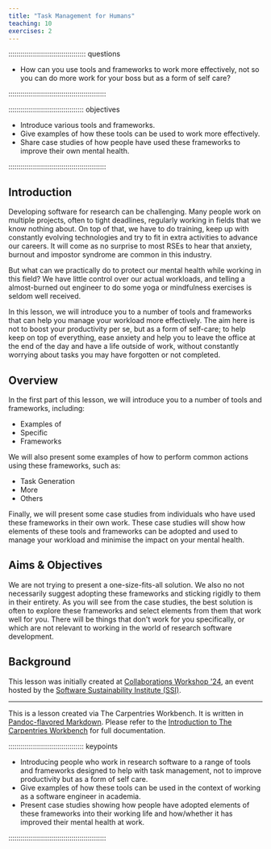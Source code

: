 ```yaml
---
title: "Task Management for Humans"
teaching: 10
exercises: 2
---
```


:::::::::::::::::::::::::::::::::::::: questions 

- How can you use tools and frameworks to work more effectively, not so you can do more work for your boss but as a form of self care?

::::::::::::::::::::::::::::::::::::::::::::::::

::::::::::::::::::::::::::::::::::::: objectives

- Introduce various tools and frameworks.
- Give examples of how these tools can be used to work more effectively.
- Share case studies of how people have used these frameworks to improve their own mental health.

::::::::::::::::::::::::::::::::::::::::::::::::

## Introduction

Developing software for research can be challenging. Many people work on multiple projects, often to tight deadlines, regularly working in fields that we know nothing about. On top of that, we have to do training, keep up with constantly evolving technologies and try to fit in extra activities to advance our careers. It will come as no surprise to most RSEs to hear that anxiety, burnout and impostor syndrome are common in this industry.

But what can we practically do to protect our mental health while working in this field? We have little control over our actual workloads, and telling a almost-burned out engineer to do some yoga or mindfulness exercises is seldom well received.

In this lesson, we will introduce you to a number of tools and frameworks that can help you manage your workload more effectively. The aim here is not to boost your productivity per se, but as a form of self-care; to help keep on top of everything, ease anxiety and help you to leave the office at the end of the day and have a life outside of work, without constantly worrying about tasks you may have forgotten or not completed.

## Overview

In the first part of this lesson, we will introduce you to a number of tools and frameworks, including:

- Examples of
- Specific
- Frameworks

We will also present some examples of how to perform common actions using these frameworks, such as:

- Task Generation
- More
- Others

Finally, we will present some case studies from individuals who have used these frameworks in their own work. These case studies will show how elements of these tools and frameworks can be adopted and used to manage your workload and minimise the impact on your mental health.

## Aims & Objectives

We are not trying to present a one-size-fits-all solution. We also no not necessarily suggest adopting these frameworks and sticking rigidly to them in their entirety. As you will see from the case studies, the best solution is often to explore these frameworks and select elements from them that work well for you. There will be things that don't work for you specifically, or which are not relevant to working in the world of research software development. 

## Background

This lesson was initially created at [Collaborations Workshop '24](https://www.software.ac.uk/workshop/collaborations-workshop-2024-cw24), an event hosted by the [Software Sustainability Institute (SSI)](https://www.software.ac.uk/).

- - - - -

This is a lesson created via The Carpentries Workbench. It is written in
[Pandoc-flavored Markdown](https://pandoc.org/MANUAL.txt). 
Please refer to the [Introduction to The Carpentries 
Workbench](https://carpentries.github.io/sandpaper-docs/) for full documentation.

::::::::::::::::::::::::::::::::::::: keypoints 

- Introducing people who work in research software to a range of tools and frameworks designed to help with task management, not to improve productivity but as a form of self care.
- Give examples of how these tools can be used in the context of working as a software engineer in academia.
- Present case studies showing how people have adopted elements of these frameworks into their working life and how/whether it has improved their mental health at work.

::::::::::::::::::::::::::::::::::::::::::::::::
